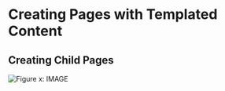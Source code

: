 # Creating Pages with Templated Content

## Creating Child Pages

![Figure x: IMAGE](../../../images/.png)

